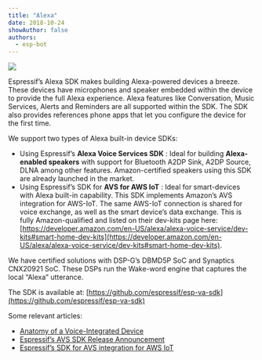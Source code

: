 ```yaml
---
title: "Alexa"
date: 2018-10-24
showAuthor: false
authors: 
  - esp-bot
---
```

![](https://miro.medium.com/v2/resize:fit:640/format:webp/1*UNdnK-SaGsW1UCFi68zNAQ.png)

Espressif’s Alexa SDK makes building Alexa-powered devices a breeze. These devices have microphones and speaker embedded within the device to provide the full Alexa experience. Alexa features like Conversation, Music Services, Alerts and Reminders are all supported within the SDK. The SDK also provides references phone apps that let you configure the device for the first time.

We support two types of Alexa built-in device SDKs:

- Using Espressif’s __Alexa Voice Services SDK__ : Ideal for building __Alexa-enabled speakers__  with support for Bluetooth A2DP Sink, A2DP Source, DLNA among other features. Amazon-certified speakers using this SDK are already launched in the market.
- Using Espressif’s SDK for __AVS for AWS IoT__ : Ideal for smart-devices with Alexa built-in capability. This SDK implements Amazon’s AVS integration for AWS-IoT. The same AWS-IoT connection is shared for voice exchange, as well as the smart device’s data exchange. This is fully Amazon-qualified and listed on their dev-kits page here: [https://developer.amazon.com/en-US/alexa/alexa-voice-service/dev-kits#smart-home-dev-kits](https://developer.amazon.com/en-US/alexa/alexa-voice-service/dev-kits#smart-home-dev-kits).

We have certified solutions with DSP-G’s DBMD5P SoC and Synaptics CNX20921 SoC. These DSPs run the Wake-word engine that captures the local “Alexa” utterance.

The SDK is available at: [https://github.com/espressif/esp-va-sdk](https://github.com/espressif/esp-va-sdk)

Some relevant articles:

- [Anatomy of a Voice-Integrated Device](https://medium.com/the-esp-journal/anatomy-of-a-voice-controlled-device-e48703e0ec20)
- [Espressif’s AVS SDK Release Announcement](https://medium.com/the-esp-journal/espressifs-alexa-sdk-v1-0b1-326f13c862f6)
- [Espressif’s SDK for AVS integration for AWS IoT](https://www.espressif.com/en/news/ESP32-Vaquita-DSPG_and_SDK?position=0&list=AguoTi8cJOJycmcaOUTvPhV0fqCv3Z6oxZhbrasmZA4)
